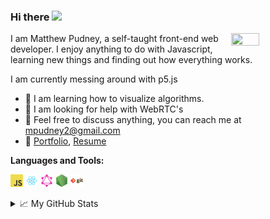 ### Hi there <img src="https://media.giphy.com/media/hvRJCLFzcasrR4ia7z/giphy.gif" width="25px">

<img src="https://octodex.github.com/images/jetpacktocat.png" width="30%" height="30%" align="right">

I am Matthew Pudney, a self-taught front-end web developer. I enjoy anything to do with Javascript, learning new things and finding out how everything works.

I am currently messing around with p5.js
- 🌱 I am learning how to visualize algorithms. 
- 🤔 I am looking for help with WebRTC's
- 💬 Feel free to discuss anything, you can reach me at 
    mpudney2@gmail.com
- :page_facing_up: [Portfolio](https://www.matthewpudney.co.uk/), [Resume]()

 

**Languages and Tools:**  

<code><img height="20" src="https://raw.githubusercontent.com/github/explore/80688e429a7d4ef2fca1e82350fe8e3517d3494d/topics/javascript/javascript.png"></code>
<code><img height="20" src="https://raw.githubusercontent.com/github/explore/80688e429a7d4ef2fca1e82350fe8e3517d3494d/topics/react/react.png"></code>
<code><img height="20" src="https://raw.githubusercontent.com/github/explore/5c058a388828bb5fde0bcafd4bc867b5bb3f26f3/topics/graphql/graphql.png"></code>
<code><img height="20" src="https://raw.githubusercontent.com/github/explore/80688e429a7d4ef2fca1e82350fe8e3517d3494d/topics/nodejs/nodejs.png"></code>
<code><img height="20" src="https://raw.githubusercontent.com/github/explore/80688e429a7d4ef2fca1e82350fe8e3517d3494d/topics/git/git.png"></code>

<details>
<summary>📈 My GitHub Stats</summary>

[![Anurag's github stats](https://github-readme-stats.vercel.app/api?username=pudderz&show_icons=true&theme=gotham)](https://github.com/pudderz/github-readme-stats)

</details>
